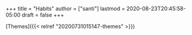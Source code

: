 +++
title = "Habits"
author = ["santi"]
lastmod = 2020-08-23T20:45:58-05:00
draft = false
+++

[Themes]({{< relref "20200731015147-themes" >}})
